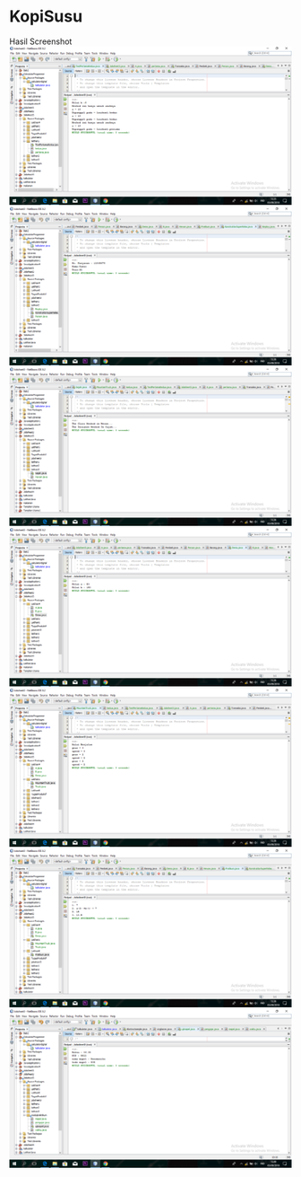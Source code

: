 # KopiSusu
Hasil Screenshot
![alt text](https://github.com/baktiarp/KopiSusu/blob/master/Jobsheet3/Screenshot%20(135).png)
![alt text](https://github.com/baktiarp/KopiSusu/blob/master/Jobsheet3/Screenshot%20(136).png)
![alt text](https://github.com/baktiarp/KopiSusu/blob/master/Jobsheet3/Screenshot%20(137).png)
![alt text](https://github.com/baktiarp/KopiSusu/blob/master/Jobsheet3/Screenshot%20(138).png)
![alt text](https://github.com/baktiarp/KopiSusu/blob/master/Jobsheet3/Screenshot%20(139).png)
![alt text](https://github.com/baktiarp/KopiSusu/blob/master/Jobsheet3/Screenshot%20(140).png)
![alt text](https://github.com/baktiarp/KopiSusu/blob/master/Jobsheet3/Screenshot%20(145).png)

